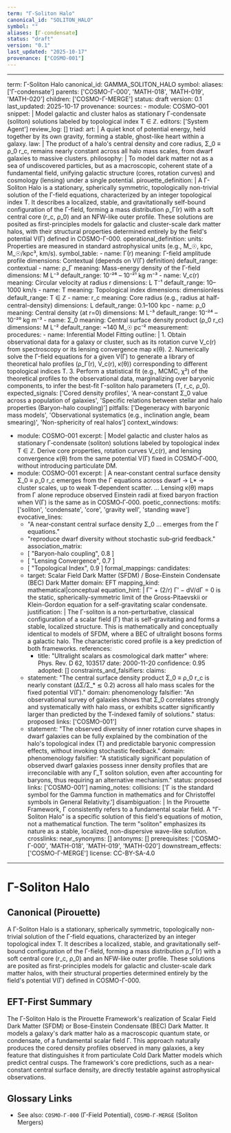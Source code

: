 ```yaml
---
term: "Γ-Soliton Halo"
canonical_id: "SOLITON_HALO"
symbol: ""
aliases: [Γ-condensate]
status: "draft"
version: "0.1"
last_updated: "2025-10-17"
provenance: ["COSMO-001"]
---
```


---
term: Γ-Soliton Halo
canonical_id: GAMMA_SOLITON_HALO
symbol: 
aliases: ['Γ-condensate']
parents: ['COSMO-Γ-000', 'MATH-018', 'MATH-019', 'MATH-020']
children: ['COSMO-Γ-MERGE']
status: draft
version: 0.1
last_updated: 2025-10-17
provenance:
  sources:
    - module: COSMO-001
      snippet: |
        Model galactic and cluster halos as stationary Γ‑condensate (soliton) solutions labeled by topological index T ∈ ℤ.
  editors: ['System Agent']
  review_log: []
triad:
  art: |
    A quiet knot of potential energy, held together by its own gravity, forming a stable, ghost-like heart within a galaxy.
  law: |
    The product of a halo's central density and core radius, Σ_0 ≡ ρ_0 r_c, remains nearly constant across all halo mass scales, from dwarf galaxies to massive clusters.
  philosophy: |
    To model dark matter not as a sea of undiscovered particles, but as a macroscopic, coherent state of a fundamental field, unifying galactic structure (cores, rotation curves) and cosmology (lensing) under a single potential.
pirouette_definition: |
  A Γ-Soliton Halo is a stationary, spherically symmetric, topologically non-trivial solution of the Γ-field equations, characterized by an integer topological index T. It describes a localized, stable, and gravitationally self-bound configuration of the Γ-field, forming a mass distribution ρ_Γ(r) with a soft central core (r_c, ρ_0) and an NFW-like outer profile. These solutions are posited as first-principles models for galactic and cluster-scale dark matter halos, with their structural properties determined entirely by the field's potential V(Γ) defined in COSMO-Γ-000.
operational_definition:
  units: Properties are measured in standard astrophysical units (e.g., M_☉, kpc, M_☉/kpc³, km/s).
  symbol_table:
    - name: Γ(r)
      meaning: Γ-field amplitude profile
      dimensions: Contextual (depends on V(Γ) definition)
      default_range: contextual
    - name: ρ_Γ
      meaning: Mass-energy density of the Γ-field
      dimensions: M L⁻³
      default_range: 10⁻²⁶ – 10⁻²¹ kg m⁻³
    - name: V_c(r)
      meaning: Circular velocity at radius r
      dimensions: L T⁻¹
      default_range: 10–1000 km/s
    - name: T
      meaning: Topological index
      dimensions: dimensionless
      default_range: T ∈ ℤ
    - name: r_c
      meaning: Core radius (e.g., radius at half-central-density)
      dimensions: L
      default_range: 0.1–100 kpc
    - name: ρ_0
      meaning: Central density (at r=0)
      dimensions: M L⁻³
      default_range: 10⁻²⁴ – 10⁻²⁰ kg m⁻³
    - name: Σ_0
      meaning: Central surface density product (ρ_0 r_c)
      dimensions: M L⁻²
      default_range: ~140 M_☉ pc⁻²
  measurement:
    procedures:
      - name: Inferential Model Fitting
        outline: |
          1. Obtain observational data for a galaxy or cluster, such as its rotation curve V_c(r) from spectroscopy or its lensing convergence map κ(θ).
          2. Numerically solve the Γ-field equations for a given V(Γ) to generate a library of theoretical halo profiles (ρ_Γ(r), V_c(r), κ(θ)) corresponding to different topological indices T.
          3. Perform a statistical fit (e.g., MCMC, χ²) of the theoretical profiles to the observational data, marginalizing over baryonic components, to infer the best-fit Γ-soliton halo parameters (T, r_c, ρ_0).
        expected_signals: ['Cored density profiles', 'A near-constant Σ_0 value across a population of galaxies', 'Specific relations between stellar and halo properties (Baryon-halo coupling)']
        pitfalls: ['Degeneracy with baryonic mass models', 'Observational systematics (e.g., inclination angle, beam smearing)', 'Non-sphericity of real halos']
context_windows:
  - module: COSMO-001
    excerpt: |
      Model galactic and cluster halos as stationary Γ‑condensate (soliton) solutions labeled by topological index T ∈ ℤ. Derive core properties, rotation curves V_c(r), and lensing convergence κ(θ) from the same potential V(Γ) fixed in COSMO‑Γ‑000, without introducing particulate DM.
  - module: COSMO-001
    excerpt: |
      A near‑constant central surface density Σ_0 ≡ ρ_0 r_c emerges from the Γ equations across dwarf → L* → cluster scales, up to weak T‑dependent scatter. ... Lensing κ(θ) maps from Γ alone reproduce observed Einstein radii at fixed baryon fraction when V(Γ) is the same as in COSMO‑Γ‑000.
poetic_connections:
  motifs: ['soliton', 'condensate', 'core', 'gravity well', 'standing wave']
  evocative_lines:
    - "A near‑constant central surface density Σ_0 ... emerges from the Γ equations."
    - "reproduce dwarf diversity without stochastic sub‑grid feedback."
  association_matrix:
    - [ "Baryon-halo coupling", 0.8 ]
    - [ "Lensing Convergence", 0.7 ]
    - [ "Topological Index", 0.9 ]
formal_mappings:
  candidates:
    - target: Scalar Field Dark Matter (SFDM) / Bose-Einstein Condensate (BEC) Dark Matter
      domain: EFT
      mapping_kind: mathematical|conceptual
      equation_hint: |
        Γ″ + (2/r) Γ′ − dV/dΓ = 0  is the static, spherically-symmetric limit of the Gross-Pitaevskii or Klein-Gordon equation for a self-gravitating scalar condensate.
      justification: |
        The Γ-soliton is a non-perturbative, classical configuration of a scalar field (Γ) that is self-gravitating and forms a stable, localized structure. This is mathematically and conceptually identical to models of SFDM, where a BEC of ultralight bosons forms a galactic halo. The characteristic cored profile is a key prediction of both frameworks.
      references:
        - title: "Ultralight scalars as cosmological dark matter"
          where: Phys. Rev. D 62, 103517
          date: 2000-11-20
      confidence: 0.95
  adopted: []
constraints_and_falsifiers:
  claims:
    - statement: "The central surface density product Σ_0 ≡ ρ_0 r_c is nearly constant (ΔΣ/Σ_* ≲ 0.2) across all halo mass scales for the fixed potential V(Γ)."
      domain: phenomenology
      falsifier: "An observational survey of galaxies shows that Σ_0 correlates strongly and systematically with halo mass, or exhibits scatter significantly larger than predicted by the T-indexed family of solutions."
      status: proposed
      links: ['COSMO-001']
    - statement: "The observed diversity of inner rotation curve shapes in dwarf galaxies can be fully explained by the combination of the halo's topological index (T) and predictable baryonic compression effects, without invoking stochastic feedback."
      domain: phenomenology
      falsifier: "A statistically significant population of observed dwarf galaxies possess inner density profiles that are irreconcilable with any Γ_T soliton solution, even after accounting for baryons, thus requiring an alternative mechanism."
      status: proposed
      links: ['COSMO-001']
naming_notes:
  collisions: ['Γ is the standard symbol for the Gamma function in mathematics and for Christoffel symbols in General Relativity.']
  disambiguation: |
    In the Pirouette Framework, Γ consistently refers to a fundamental scalar field. A "Γ-Soliton Halo" is a specific solution of this field's equations of motion, not a mathematical function. The term "soliton" emphasizes its nature as a stable, localized, non-dispersive wave-like solution.
crosslinks:
  near_synonyms: []
  antonyms: []
  prerequisites: ['COSMO-Γ-000', 'MATH-018', 'MATH-019', 'MATH-020']
  downstream_effects: ['COSMO-Γ-MERGE']
license: CC-BY-SA-4.0
---

# Γ-Soliton Halo

## Canonical (Pirouette)
A Γ-Soliton Halo is a stationary, spherically symmetric, topologically non-trivial solution of the Γ-field equations, characterized by an integer topological index T. It describes a localized, stable, and gravitationally self-bound configuration of the Γ-field, forming a mass distribution ρ_Γ(r) with a soft central core (r_c, ρ_0) and an NFW-like outer profile. These solutions are posited as first-principles models for galactic and cluster-scale dark matter halos, with their structural properties determined entirely by the field's potential V(Γ) defined in COSMO-Γ-000.

## EFT-First Summary
The Γ-Soliton Halo is the Pirouette Framework's realization of Scalar Field Dark Matter (SFDM) or Bose-Einstein Condensate (BEC) Dark Matter. It models a galaxy's dark matter halo as a macroscopic quantum state, or condensate, of a fundamental scalar field Γ. This approach naturally produces the cored density profiles observed in many galaxies, a key feature that distinguishes it from particulate Cold Dark Matter models which predict central cusps. The framework's core predictions, such as a near-constant central surface density, are directly testable against astrophysical observations.

## Glossary Links
- See also: `COSMO-Γ-000` (Γ-Field Potential), `COSMO-Γ-MERGE` (Soliton Mergers)